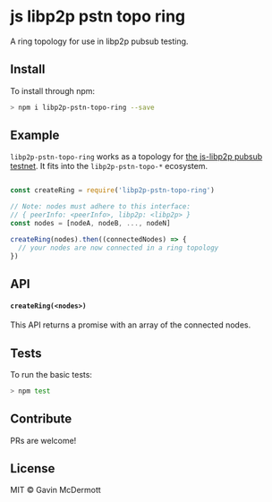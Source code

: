 # js libp2p pstn topo ring

A ring topology for use in libp2p pubsub testing.

## Install

To install through npm:

```sh
> npm i libp2p-pstn-topo-ring --save
```

## Example

`libp2p-pstn-topo-ring` works as a topology for [the js-libp2p pubsub testnet](https://github.com/gavinmcdermott/js-libp2p-pstn). It fits into the `libp2p-pstn-topo-*` ecosystem.


```javascript

const createRing = require('libp2p-pstn-topo-ring')

// Note: nodes must adhere to this interface:
// { peerInfo: <peerInfo>, libp2p: <libp2p> }
const nodes = [nodeA, nodeB, ..., nodeN]

createRing(nodes).then((connectedNodes) => {
  // your nodes are now connected in a ring topology
})

```


## API

#### `createRing(<nodes>)`

This API returns a promise with an array of the connected nodes.

## Tests

To run the basic tests:

```sh
> npm test
```

## Contribute

PRs are welcome!

## License

MIT © Gavin McDermott
